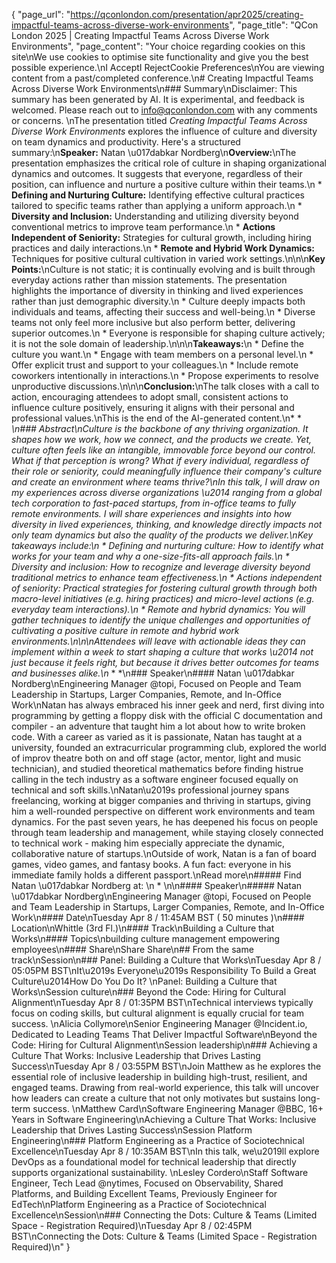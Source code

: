 {
    "page_url": "https://qconlondon.com/presentation/apr2025/creating-impactful-teams-across-diverse-work-environments",
    "page_title": "QCon London 2025 | Creating Impactful Teams Across Diverse Work Environments",
    "page_content": "Your choice regarding cookies on this site\nWe use cookies to optimise site functionality and give you the best possible experience.\nI AcceptI RejectCookie Preferences\nYou are viewing content from a past/completed conference.\n# Creating Impactful Teams Across Diverse Work Environments\n### Summary\nDisclaimer: This summary has been generated by AI. It is experimental, and feedback is welcomed. Please reach out to info@qconlondon.com with any comments or concerns. \nThe presentation titled _Creating Impactful Teams Across Diverse Work Environments_ explores the influence of culture and diversity on team dynamics and productivity. Here's a structured summary:\n**Speaker:** Natan \u017dabkar Nordberg\n**Overview:**\nThe presentation emphasizes the critical role of culture in shaping organizational dynamics and outcomes. It suggests that everyone, regardless of their position, can influence and nurture a positive culture within their teams.\n  * **Defining and Nurturing Culture:** Identifying effective cultural practices tailored to specific teams rather than applying a uniform approach.\n  * **Diversity and Inclusion:** Understanding and utilizing diversity beyond conventional metrics to improve team performance.\n  * **Actions Independent of Seniority:** Strategies for cultural growth, including hiring practices and daily interactions.\n  * **Remote and Hybrid Work Dynamics:** Techniques for positive cultural cultivation in varied work settings.\n\n\n**Key Points:**\nCulture is not static; it is continually evolving and is built through everyday actions rather than mission statements. The presentation highlights the importance of diversity in thinking and lived experiences rather than just demographic diversity.\n  * Culture deeply impacts both individuals and teams, affecting their success and well-being.\n  * Diverse teams not only feel more inclusive but also perform better, delivering superior outcomes.\n  * Everyone is responsible for shaping culture actively; it is not the sole domain of leadership.\n\n\n**Takeaways:**\n  * Define the culture you want.\n  * Engage with team members on a personal level.\n  * Offer explicit trust and support to your colleagues.\n  * Include remote coworkers intentionally in interactions.\n  * Propose experiments to resolve unproductive discussions.\n\n\n**Conclusion:**\nThe talk closes with a call to action, encouraging attendees to adopt small, consistent actions to influence culture positively, ensuring it aligns with their personal and professional values.\nThis is the end of the AI-generated content.\n* * *\n### Abstract\nCulture is the backbone of any thriving organization. It shapes how we work, how we connect, and the products we create. Yet, culture often feels like an intangible, immovable force beyond our control. What if that perception is wrong? What if every individual, regardless of their role or seniority, could meaningfully influence their company's culture and create an environment where teams thrive?\nIn this talk, I will draw on my experiences across diverse organizations \u2014 ranging from a global tech corporation to fast-paced startups, from in-office teams to fully remote environments. I will share experiences and insights into how diversity in lived experiences, thinking, and knowledge directly impacts not only team dynamics but also the quality of the products we deliver.\nKey takeaways include:\n  * Defining and nurturing culture: How to identify what works for your team and why a one-size-fits-all approach fails.\n  * Diversity and inclusion: How to recognize and leverage diversity beyond traditional metrics to enhance team effectiveness.\n  * Actions independent of seniority: Practical strategies for fostering cultural growth through both macro-level initiatives (e.g. hiring practices) and micro-level actions (e.g. everyday team interactions).\n  * Remote and hybrid dynamics: You will gather techniques to identify the unique challenges and opportunities of cultivating a positive culture in remote and hybrid work environments.\n\n\nAttendees will leave with actionable ideas they can implement within a week to start shaping a culture that works \u2014 not just because it feels right, but because it drives better outcomes for teams and businesses alike.\n* * *\n### Speaker\n#### Natan \u017dabkar Nordberg\nEngineering Manager @topi, Focused on People and Team Leadership in Startups, Larger Companies, Remote, and In-Office Work\nNatan has always embraced his inner geek and nerd, first diving into programming by getting a floppy disk with the official C documentation and compiler - an adventure that taught him a lot about how to write broken code. With a career as varied as it is passionate, Natan has taught at a university, founded an extracurricular programming club, explored the world of improv theatre both on and off stage (actor, mentor, light and music technician), and studied theoretical mathematics before finding histrue calling in the tech industry as a software engineer focused equally on technical and soft skills.\nNatan\u2019s professional journey spans freelancing, working at bigger companies and thriving in startups, giving him a well-rounded perspective on different work environments and team dynamics. For the past seven years, he has deepened his focus on people through team leadership and management, while staying closely connected to technical work - making him especially appreciate the dynamic, collaborative nature of startups.\nOutside of work, Natan is a fan of board games, video games, and fantasy books. A fun fact: everyone in his immediate family holds a different passport.\nRead more\n#####  Find Natan \u017dabkar Nordberg at: \n  * \n\n#### Speaker\n##### Natan \u017dabkar Nordberg\nEngineering Manager @topi, Focused on People and Team Leadership in Startups, Larger Companies, Remote, and In-Office Work\n#### Date\nTuesday Apr 8 / 11:45AM BST ( 50 minutes )\n#### Location\nWhittle (3rd Fl.)\n#### Track\nBuilding a Culture that Works\n#### Topics\nbuilding culture management empowering employees\n#### Share\nShare Share\n## From the same track\nSession\n### Panel: Building a Culture that Works\nTuesday Apr 8 / 05:05PM BST\nIt\u2019s Everyone\u2019s Responsibility To Build a Great Culture\u2014How Do You Do It? \nPanel: Building a Culture that Works\nSession culture\n### Beyond the Code: Hiring for Cultural Alignment\nTuesday Apr 8 / 01:35PM BST\nTechnical interviews typically focus on coding skills, but cultural alignment is equally crucial for team success. \nAlicia Collymore\nSenior Engineering Manager @Incident.io, Dedicated to Leading Teams That Deliver Impactful Software\nBeyond the Code: Hiring for Cultural Alignment\nSession leadership\n### Achieving a Culture That Works: Inclusive Leadership that Drives Lasting Success\nTuesday Apr 8 / 03:55PM BST\nJoin Matthew as he explores the essential role of inclusive leadership in building high-trust, resilient, and engaged teams. Drawing from real-world experience, this talk will uncover how leaders can create a culture that not only motivates but sustains long-term success. \nMatthew Card\nSoftware Engineering Manager @BBC, 16+ Years in Software Engineering\nAchieving a Culture That Works: Inclusive Leadership that Drives Lasting Success\nSession Platform Engineering\n### Platform Engineering as a Practice of Sociotechnical Excellence\nTuesday Apr 8 / 10:35AM BST\nIn this talk, we\u2019ll explore DevOps as a foundational model for technical leadership that directly supports organizational sustainability. \nLesley Cordero\nStaff Software Engineer, Tech Lead @nytimes, Focused on Observability, Shared Platforms, and Building Excellent Teams, Previously Engineer for EdTech\nPlatform Engineering as a Practice of Sociotechnical Excellence\nSession\n### Connecting the Dots: Culture & Teams (Limited Space - Registration Required)\nTuesday Apr 8 / 02:45PM BST\nConnecting the Dots: Culture & Teams (Limited Space - Registration Required)\n"
}
